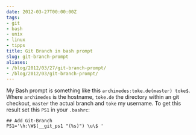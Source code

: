 ```yaml
---
date: 2012-03-27T00:00:00Z
tags:
- git
- bash
- unix
- linux
- tipps
title: Git Branch in bash prompt
slug: git-branch-prompt
aliases:
- /blog/2012/03/27/git-branch-prompt/
- /blog/2012/03/git-branch-prompt/
---
```


My Bash prompt is something like this `archimedes:toke.de(master) toke$`.
Where `archimedes` is the hostname, `toke.de` the directory within
an git checkout, `master` the actual branch and `toke` my username.
To get this result set this `PS1` in your `.bashrc`:

    ## Add Git-Branch
    PS1='\h:\W$(__git_ps1 "(%s)") \u\$ '
